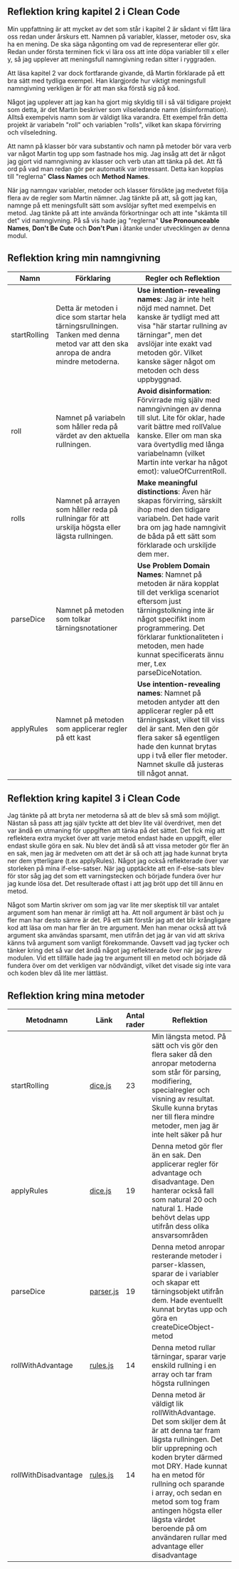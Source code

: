 ## Reflektion kring kapitel 2 i Clean Code

Min uppfattning är att mycket av det som står i kapitel 2 är sådant vi fått lära oss redan under årskurs ett. Namnen på variabler, klasser, metoder osv, ska ha en mening. De ska säga någonting om vad de representerar eller gör. Redan under första terminen fick vi lära oss att inte döpa variabler till x eller y, så jag upplever att meningsfull namngivning redan sitter i ryggraden.

Att läsa kapitel 2 var dock fortfarande givande, då Martin förklarade på ett bra sätt med tydliga exempel. Han klargjorde hur viktigt meningsfull namngivning verkligen är för att man ska förstå sig på kod. 

Något jag upplever att jag kan ha gjort mig skyldig till i så väl tidigare projekt som detta, är det Martin beskriver som vilseledande namn (disinformation). Alltså exempelvis namn som är väldigt lika varandra. Ett exempel från detta projekt är variabeln "roll" och variablen "rolls", vilket kan skapa förvirring och vilseledning.

Att namn på klasser bör vara substantiv och namn på metoder bör vara verb var något Martin tog upp som fastnade hos mig. Jag insåg att det är något jag gjort vid namngivning av klasser och verb utan att tänka på det. Att få ord på vad man redan gör per automatik var intressant. Detta kan kopplas till "reglerna" **Class Names** och **Method Names**.

När jag namngav variabler, metoder och klasser försökte jag medvetet följa flera av de regler som Martin nämner. Jag tänkte på att, så gott jag kan, namnge på ett meningsfullt sätt som avslöjar syftet med exempelvis en metod. Jag tänkte på att inte använda förkortningar och att inte "skämta till det" vid namngivning. På så vis hade jag "reglerna" **Use Pronounceable Names**, **Don't Be Cute** och **Don't Pun** i åtanke under utvecklingen av denna modul.

## Reflektion kring min namngivning

| Namn | Förklaring | Regler och Reflektion |
| ---- | ---------- | --------------------- |
| startRolling | Detta är metoden i dice som startar hela tärningsrullningen. Tanken med denna metod var att den ska anropa de andra mindre metoderna. | **Use intention-revealing names**: Jag är inte helt nöjd med namnet. Det kanske är tydligt med att visa "här startar rullning av tärningar", men det avslöjar inte exakt vad metoden gör. Vilket kanske säger något om metoden och dess uppbyggnad. |
| roll | Namnet på variabeln som håller reda på värdet av den aktuella rullningen. | **Avoid disinformation**: Förvirrade mig själv med namngivningen av denna till slut. Lite för oklar, hade varit bättre med rollValue kanske. Eller om man ska vara övertydlig med långa variabelnamn (vilket Martin inte verkar ha något emot): valueOfCurrentRoll. |
| rolls | Namnet på arrayen som håller reda på rullningar för att urskilja högsta eller lägsta rullningen. | **Make meaningful distinctions**: Även här skapas förvirring, särskilt ihop med den tidigare variabeln. Det hade varit bra om jag hade namngivit de båda på ett sätt som förklarade och urskiljde dem mer. |
| parseDice | Namnet på metoden som tolkar tärningsnotationer | **Use Problem Domain Names**: Namnet på metoden är nära kopplat till det verkliga scenariot eftersom just tärningstolkning inte är något specifikt inom programmering. Det förklarar funktionaliteten i metoden, men hade kunnat specificerats ännu mer, t.ex parseDiceNotation. |
| applyRules | Namnet på metoden som applicerar regler på ett kast | **Use intention-revealing names**: Namnet på metoden antyder att den applicerar regler på ett tärningskast, vilket till viss del är sant. Men den gör flera saker så egentligen hade den kunnat brytas upp i två eller fler metoder. Namnet skulle då justeras till något annat. |

## Reflektion kring kapitel 3 i Clean Code

Jag tänkte på att bryta ner metoderna så att de blev så små som möjligt. Nästan så pass att jag själv tyckte att det blev lite väl överdrivet, men det var ändå en utmaning för uppgiften att tänka på det sättet. Det fick mig att reflektera extra mycket över att varje metod endast hade en uppgift, eller endast skulle göra en sak. Nu blev det ändå så att vissa metoder gör fler än en sak, men jag är medveten om att det är så och att jag hade kunnat bryta ner dem ytterligare (t.ex applyRules). Något jag också reflekterade över var storleken på mina if-else-satser. När jag upptäckte att en if-else-sats blev för stor såg jag det som ett varningstecken och började fundera över hur jag kunde lösa det. Det resulterade oftast i att jag bröt upp det till ännu en metod. 

Något som Martin skriver om som jag var lite mer skeptisk till var antalet argument som han menar är rimligt att ha. Att noll argument är bäst och ju fler man har desto sämre är det. På ett sätt förstår jag att det blir krångligare kod att läsa om man har fler än tre argument. Men han menar också att två argument ska användas sparsamt, men utifrån det jag är van vid att skriva känns två argument som vanligt förekommande. Oavsett vad jag tycker och tänker kring det så var det ändå något jag reflekterade över när jag skrev modulen. Vid ett tillfälle hade jag tre argument till en metod och började då fundera över om det verkligen var nödvändigt, vilket det visade sig inte vara och koden blev då lite mer lättläst.

## Reflektion kring mina metoder

| Metodnamn | Länk | Antal rader | Reflektion |
| --------- | ---- | ----------- | ---------- |
| startRolling | [dice.js](/src/dice.js) | 23 | Min längsta metod. På sätt och vis gör den flera saker då den anropar metoderna som står för parsing, modifiering, specialregler och visning av resultat. Skulle kunna brytas ner till flera mindre metoder, men jag är inte helt säker på hur |
| applyRules | [dice.js](/src/dice.js) | 19 | Denna metod gör fler än en sak. Den applicerar regler för advantage och disadvantage. Den hanterar också fall som natural 20 och natural 1. Hade behövt delas upp utifrån dess olika ansvarsområden |
| parseDice | [parser.js](/src/parser.js) | 19 | Denna metod anropar resterande metoder i parser-klassen, sparar de i variabler och skapar ett tärningsobjekt utifrån dem. Hade eventuellt kunnat brytas upp och göra en createDiceObject-metod |
| rollWithAdvantage | [rules.js](/src/rules.js) | 14 | Denna metod rullar tärningar, sparar varje enskild rullning i en array och tar fram högsta rullningen |
| rollWithDisadvantage | [rules.js](/src/rules.js) | 14 | Denna metod är väldigt lik rollWithAdvantage. Det som skiljer dem åt är att denna tar fram lägsta rullningen. Det blir upprepning och koden bryter därmed mot DRY. Hade kunnat ha en metod för rullning och sparande i array, och sedan en metod som tog fram antingen högsta eller lägsta värdet beroende på om användaren rullar med advantage eller disadvantage |